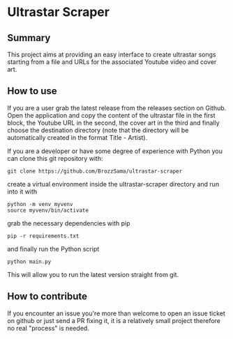 # Ultrastar Scraper

## Summary

This project aims at providing an easy interface to create ultrastar songs starting from a file and URLs for the associated Youtube video and cover art.

## How to use

If you are a user grab the latest release from the releases section on Github. Open the application and copy the content of the ultrastar file in the first block, the Youtube URL in the second, the cover art in the third and finally choose the destination directory (note that the directory will be automatically created in the format Title - Artist).

If you are a developer or have some degree of experience with Python you can clone this git repository with:

```
git clone https://github.com/BrozzSama/ultrastar-scraper
```

create a virtual environment inside the ultrastar-scraper directory and run into it with

```
python -m venv myvenv
source myvenv/bin/activate
```

grab the necessary dependencies with pip

```
pip -r requirements.txt
```

and finally run the Python script

```
python main.py
```

This will allow you to run the latest version straight from git.

## How to contribute

If you encounter an issue you're more than welcome to open an issue ticket on github or just send a PR fixing it, it is a relatively small project therefore no real "process" is needed.